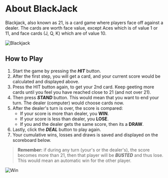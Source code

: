 # About BlackJack
Blackjack, also known as 21, is a card game where players face off against a dealer. The cards are worth face value, except Aces which is of value 1 or 11, 
and face cards (J, Q, K) which are of value 10. 
<br>

![Blackjack](https://i.ibb.co/LQfhv24/Black-Jack2.png)
<br>
## How to Play
1. Start the game by pressing the ***HIT*** button.
2. After the first step, you will get a card, and your current score would be calculated and displayed above.
3. Press the HIT button again, to get your 2nd card. Keep geeting more cards until you feel you have reached close to 21 (and not over 21).
4. Then press ***STAND*** button. This would mean that you want to end your turn. The dealer (computer) would choose cards now. 
5. After the dealer's turn is over, the score is compared:
    - If your score is more than dealer, you **WIN**.
    - If your score is less than dealer, you **LOSE**.
    - If you and the dealer gets the same score, then its a **DRAW**.
6. Lastly, click the ***DEAL*** button to play again.
7. Your cumulative wins, losses and draws is saved and displayed on the scoreboard below.
>**Remember:** if during any turn (your's or the dealer's), the score becomes more than 21, then that player will be ***BUSTED*** and thus lose. This would mean an automatic win 
for the other player.

![Win](https://i.ibb.co/n0f5qzG/Blackjack3-0.png)


